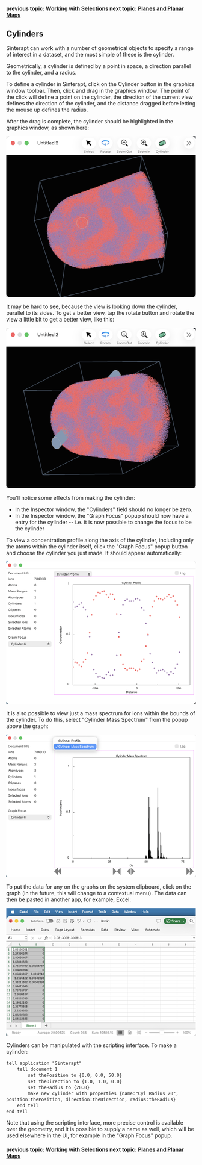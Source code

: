 #### previous topic: [Working with Selections](WorkingWithSelections.md)  next topic: [Planes and Planar Maps](Planes.md)

## Cylinders

Sinterapt can work with a number of geometrical objects to specify a range of interest in a dataset, and the most simple of these is the cylinder.

Geometrically, a cylinder is defined by a point in space, a direction parallel to the cylinder, and a radius.

To define a cylinder in Sinterapt, click on the Cylinder button in the graphics window toolbar.  Then, click and drag in the graphics window:  The point of the click will define a point on the cylinder, the direction of the current view defines the direction of the cylinder, and the distance dragged before letting the mouse up defines the radius.

After the drag is complete, the cylinder should be highlighted in the graphics window, as shown here:

![image](../images/AfterDraggingToMakeCylinder.png "The cylinder barely visible viewing edge-on after its creation.")

It may be hard to see, because the view is looking down the cylinder, parallel to its sides.  To get a better view, tap the rotate button and rotate the view a little bit to get a better view, like this:

![image](../images/CylinderVisibleWithALittleRotation.png "The cylinder visible  in the graphics window")

You'll notice some effects from making the cylinder:

- In the Inspector window, the "Cylinders" field should no longer be zero.
- In the Inspector window, the "Graph Focus" popup should now have a entry for the cylinder -- i.e. it is now possible to change the focus to be the cylinder

To view a concentration profile along the axis of the cylinder, including only the atoms within the cylinder itself, click the "Graph Focus" popup button and choose the cylinder you just made.  It should appear automatically:

![image](../images/CylinderProfileInInspectorWindow.png "The cylinder profile shown when graph focus is set to the cylinder")

It is also possible to view just a mass spectrum for ions within the bounds of the cylinder.  To do this, select "Cylinder Mass Spectrum" from the popup above the graph:

![image](../images/CylinderMassSpectrum.png "The cylinder mass spectrum is available when graph focus is set to the cylinder")

To put the data for any on the graphs on the system clipboard, click on the graph (in the future, this will change to a contextual menu). The data can then be pasted in another app, for example, Excel:

![image](../images/DataPastedInExcel.png "After clicking in the graph, the graph data is on the clipboard and can be pasted into another app, like Excel.")

Cylinders can be manipulated with the scripting interface.  To make a cylinder:

```
tell application "Sinterapt"
	tell document 1
		set thePosition to {0.0, 0.0, 50.0}
		set theDirection to {1.0, 1.0, 0.0}
		set theRadius to {20.0}
		make new cylinder with properties {name:"Cyl Radius 20", position:thePosition, direction:theDirection, radius:theRadius}
	end tell
end tell
```

Note that using the scripting interface, more precise control is available over the geometry, and it is possible to supply a name as well, which will be used elsewhere in the UI, for example in the "Graph Focus" popup.

#### previous topic: [Working with Selections](WorkingWithSelections.md)  next topic: [Planes and Planar Maps](Planes.md)
